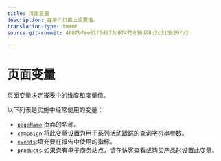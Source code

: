 ```yaml
---
title: 页面变量
description: 在单个页面上设置值。
translation-type: tm+mt
source-git-commit: 468f97ee61f5d573d07475836df8d2c313b29fb3

---
```



# 页面变量

页面变量决定报表中的维度和度量值。

以下列表是实施中经常使用的变量：

* [`pageName`](pagename.md):页面的名称。
* [`campaign`](campaign.md):将此变量设置为用于系列活动跟踪的查询字符串参数。
* [`events`](events/events-overview.md):填充要在报告中使用的指标。
* [`products`](products.md):如果您有电子商务站点，请在访客查看或购买产品时设置此变量。
